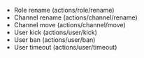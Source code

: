 - Role rename (actions/role/rename)
- Channel rename (actions/channel/rename)
- Channel move (actions/channel/move)
- User kick (actions/user/kick)
- User ban (actions/user/ban)
- User timeout (actions/user/timeout)